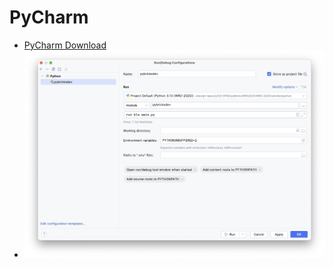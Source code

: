 # PyCharm

- [PyCharm Download](https://www.jetbrains.com/de-de/pycharm/download/)
- ![PyCharm RunConfig](img/PyCharm-Bluetooth-RunConfig.png)